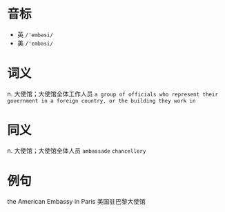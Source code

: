 # 音标

- 英 `/'embəsi/`
- 美 `/'ɛmbəsi/`

# 词义

n. 大使馆；大使馆全体工作人员
`a group of officials who represent their government in a foreign country, or the building they work in`

# 同义

n. 大使馆；大使馆全体人员
`ambassade` `chancellery`

# 例句

the American Embassy in Paris
美国驻巴黎大使馆


